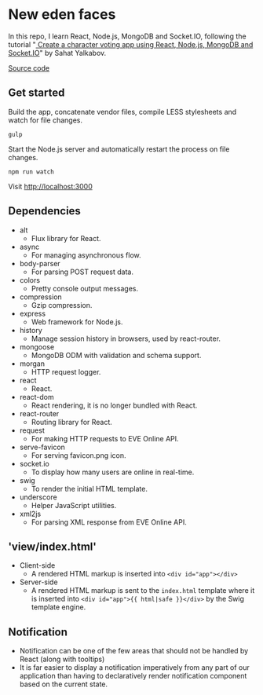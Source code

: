 # New eden faces

In this repo, I learn React, Node.js, MongoDB and Socket.IO, following the tutorial "[
Create a character voting app using React, Node.js, MongoDB and Socket.IO](http://sahatyalkabov.com/create-a-character-voting-app-using-react-nodejs-mongodb-and-socketio/#overview)" by Sahat Yalkabov.

[Source code](https://github.com/sahat/newedenfaces-react)


## Get started

Build the app, concatenate vendor files, compile LESS stylesheets and watch for file changes.

```
gulp
```

Start the Node.js server and automatically restart the process on file changes.

```
npm run watch
```

Visit [http://localhost:3000](http://localhost:3000)


## Dependencies

- alt
  + Flux library for React.
- async   
  + For managing asynchronous flow.
- body-parser
  + For parsing POST request data.
- colors  
  + Pretty console output messages.
- compression
  + Gzip compression.
- express
  + Web framework for Node.js.
- history
  + Manage session history in browsers, used by react-router.
- mongoose    
  + MongoDB ODM with validation and schema support.
- morgan  
  + HTTP request logger.
- react   
  + React.
- react-dom   
  + React rendering, it is no longer bundled with React.
- react-router   
  + Routing library for React.
- request
  + For making HTTP requests to EVE Online API.
- serve-favicon   
  + For serving favicon.png icon.
- socket.io   
  + To display how many users are online in real-time.
- swig    
  + To render the initial HTML template.
- underscore  
  + Helper JavaScript utilities.
- xml2js  
  + For parsing XML response from EVE Online API.


## 'view/index.html'

- Client-side
  + A rendered HTML markup is inserted into `<div id="app"></div>`
- Server-side
  + A rendered HTML markup is sent to the `index.html` template where
it is inserted into `<div id="app">{{ html|safe }}</div>` by the
Swig template engine.

## Notification

- Notification can be one of the few areas that should not be handled by React (along with tooltips)
- It is far easier to display a notification imperatively from any part of our application than having to declaratively render notification component based on the current state.
